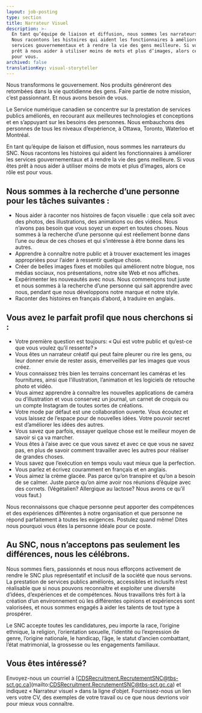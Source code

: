 ```yaml
---
layout: job-posting
type: section
title: Narrateur Visuel
description: >-
  En tant qu’équipe de liaison et diffusion, nous sommes les narrateurs du SNC.
  Nous racontons les histoires qui aident les fonctionnaires à améliorer les
  services gouvernementaux et à rendre la vie des gens meilleure. Si vous êtes
  prêt à nous aider à utiliser moins de mots et plus d’images, alors ce rôle est
  pour vous.
archived: false
translationKey: visual-storyteller
---
```

Nous transformons le gouvernement. Nos produits généreront des retombées dans la vie quotidienne des gens. Faire partie de notre mission, c’est passionnant. Et nous avons besoin de vous.

Le Service numérique canadien se concentre sur la prestation de services publics améliorés, en recourant aux meilleures technologies et conceptions et en s’appuyant sur les besoins des personnes. Nous embauchons des personnes de tous les niveaux d’expérience, à Ottawa, Toronto, Waterloo et Montréal.

En tant qu’équipe de liaison et diffusion, nous sommes les narrateurs du SNC. Nous racontons les histoires qui aident les fonctionnaires à améliorer les services gouvernementaux et à rendre la vie des gens meilleure. Si vous êtes prêt à nous aider à utiliser moins de mots et plus d’images, alors ce rôle est pour vous. 

## Nous sommes à la recherche d’une personne pour les tâches suivantes :

* Nous aider à raconter nos histoires de façon visuelle : que cela soit avec des photos, des illustrations, des animations ou des vidéos. Nous n’avons pas besoin que vous soyez un expert en toutes choses. Nous sommes à la recherche d’une personne qui est réellement bonne dans l’une ou deux de ces choses et qui s’intéresse à être bonne dans les autres.
* Apprendre à connaître notre public et à trouver exactement les images appropriées pour l’aider à ressentir quelque chose.
* Créer de belles images fixes et mobiles qui améliorent notre blogue, nos médias sociaux, nos présentations, notre site Web et nos affiches. 
* Expérimenter les nouveautés avec nous. Nous commençons tout juste et nous sommes à la recherche d’une personne qui sait apprendre avec nous, pendant que nous développons notre marque et notre style.
* Raconter des histoires en français d’abord, à traduire en anglais.

## Vous avez le parfait profil que nous cherchons si :

* Votre première question est toujours: « Qui est votre public et qu’est-ce que vous voulez qu’il ressente? »
* Vous êtes un narrateur créatif qui peut faire pleurer ou rire les gens, ou leur donner envie de rester assis, émerveillés par les images que vous créez.
* Vous connaissez très bien les terrains concernant les caméras et les fournitures, ainsi que l’illustration, l’animation et les logiciels de retouche photo et vidéo.
* Vous aimez apprendre à connaître les nouvelles applications de caméra ou d’illustration et vous conservez un journal, un carnet de croquis ou un compte Instagram de toutes sortes de créations.
* Votre mode par défaut est une collaboration ouverte. Vous écoutez et vous laissez de l’espace pour de nouvelles idées. Votre pouvoir secret est d’améliorer les idées des autres.
* Vous savez que parfois, essayer quelque chose est le meilleur moyen de savoir si ça va marcher.
* Vous êtes à l’aise avec ce que vous savez et avec ce que vous ne savez pas, en plus de savoir comment travailler avec les autres pour réaliser de grandes choses.
* Vous savez que l’exécution en temps voulu vaut mieux que la perfection.
* Vous parlez et écrivez couramment en français et en anglais.
* Vous aimez la crème glacée. Pas parce qu’on transpire et qu’on a besoin de se calmer. Juste parce qu’on aime avoir nos réunions d’équipe avec des cornets. (Végétalien? Allergique au lactose? Nous avons ce qu’il vous faut.)

Nous reconnaissons que chaque personne peut apporter des compétences et des expériences différentes à notre organisation et que personne ne répond parfaitement à toutes les exigences. Postulez quand même! Dites nous pourquoi vous êtes la personne idéale pour ce poste.

## Au SNC, nous n’acceptons pas seulement les différences, nous les célébrons.

Nous sommes fiers, passionnés et nous nous efforçons activement de rendre le SNC plus représentatif et inclusif de la société que nous servons. La prestation de services publics améliorés, accessibles et inclusifs n’est réalisable que si nous pouvons reconnaître et exploiter une diversité d’idées, d’expériences et de compétences. Nous travaillons très fort à la création d’un environnement où les différentes opinions et expériences sont valorisées, et nous sommes engagés à aider les talents de tout type à prospérer.

Le SNC accepte toutes les candidatures, peu importe la race, l’origine ethnique, la religion, l’orientation sexuelle, l’identité ou l’expression de genre, l’origine nationale, le handicap, l’âge, le statut d’ancien combattant, l’état matrimonial, la grossesse ou les engagements familiaux.

## Vous êtes intéressé?

Envoyez-nous un courriel à \[CDSRecruitment.RecrutementSNC@tbs-sct.gc.ca](mailto:CDSRecruitment.RecrutementSNC@tbs-sct.gc.ca) et indiquez « Narrateur visuel » dans la ligne d’objet. Fournissez-nous un lien vers votre CV, des exemples de votre travail ou ce que nous devrions voir pour mieux vous connaître.
